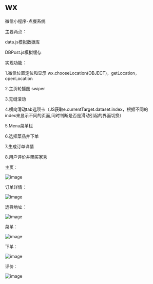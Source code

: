 # wx
微信小程序-点餐系统

主要两点：

data.js模拟数据库

DBPost.js模拟缓存

实现功能：

1.微信位置定位和显示 wx.chooseLocation(OBJECT)，getLocation，openLocation

2.主页轮播图 swiper

3.无缝滚动

4.横向滑动tab选项卡（JS获取e.currentTarget.dataset.index，根据不同的index来显示不同的页面,同时判断是否是滑动引起的界面切换）

5.Menu菜单栏

6.选择菜品并下单

7.生成订单详情

8.用户评价并晒买家秀

主页：

![image](https://github.com/AmShadows/wx/blob/master/screenshot/1.jpg) 

订单详情：

![image](https://github.com/AmShadows/wx/blob/master/screenshot/2.jpg) 

选择地址：

![image](https://github.com/AmShadows/wx/blob/master/screenshot/3.jpg) 

菜单：

![image](https://github.com/AmShadows/wx/blob/master/screenshot/4.jpg) 

下单：

![image](https://github.com/AmShadows/wx/blob/master/screenshot/5.jpg) 

评价：

![image](https://github.com/AmShadows/wx/blob/master/screenshot/6.jpg) 

